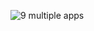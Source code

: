 ![9 multiple apps](https://user-images.githubusercontent.com/29441324/31858131-c7ef0b62-b6a4-11e7-9272-007cc1475191.png)
